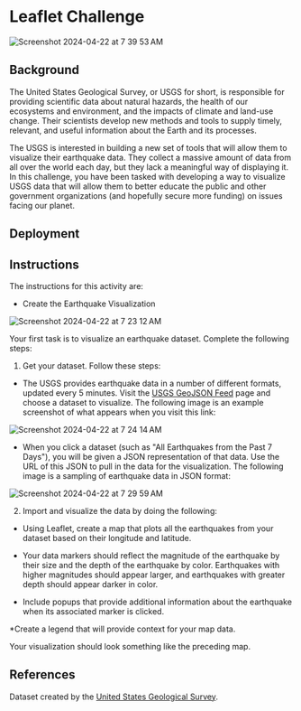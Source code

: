 # Leaflet Challenge

![Screenshot 2024-04-22 at 7 39 53 AM](https://github.com/AshleyKAnderson/leaflet_challenge/assets/151413928/d3d93d64-f064-4a42-af2f-adda2ff9cfde)


## Background
The United States Geological Survey, or USGS for short, is responsible for providing scientific data about natural hazards, the health of our ecosystems and environment, and the impacts of climate and land-use change. Their scientists develop new methods and tools to supply timely, relevant, and useful information about the Earth and its processes.

The USGS is interested in building a new set of tools that will allow them to visualize their earthquake data. They collect a massive amount of data from all over the world each day, but they lack a meaningful way of displaying it. In this challenge, you have been tasked with developing a way to visualize USGS data that will allow them to better educate the public and other government organizations (and hopefully secure more funding) on issues facing our planet.

## Deployment 


## Instructions
The instructions for this activity are:

* Create the Earthquake Visualization

![Screenshot 2024-04-22 at 7 23 12 AM](https://github.com/AshleyKAnderson/leaflet_challenge/assets/151413928/b6bb0a09-d8f6-4559-9ac6-eab54a5f10e2)

Your first task is to visualize an earthquake dataset. Complete the following steps:

1. Get your dataset. Follow these steps:

* The USGS provides earthquake data in a number of different formats, updated every 5 minutes. Visit the [USGS GeoJSON Feed](https://earthquake.usgs.gov/earthquakes/feed/v1.0/geojson.php) page and choose a dataset to visualize. The following image is an example screenshot of what appears when you visit this link:

![Screenshot 2024-04-22 at 7 24 14 AM](https://github.com/AshleyKAnderson/leaflet_challenge/assets/151413928/b8bc1608-a811-414e-afc0-b308a0ec35e9)

* When you click a dataset (such as "All Earthquakes from the Past 7 Days"), you will be given a JSON representation of that data. Use the URL of this JSON to pull in the data for the visualization. The following image is a sampling of earthquake data in JSON format:

![Screenshot 2024-04-22 at 7 29 59 AM](https://github.com/AshleyKAnderson/leaflet_challenge/assets/151413928/3fac30cf-3704-4166-ab5c-4f4f71fc2294)

2. Import and visualize the data by doing the following:

* Using Leaflet, create a map that plots all the earthquakes from your dataset based on their longitude and latitude.

* Your data markers should reflect the magnitude of the earthquake by their size and the depth of the earthquake by color. Earthquakes with higher magnitudes should appear larger, and earthquakes with greater depth should appear darker in color.

* Include popups that provide additional information about the earthquake when its associated marker is clicked.

*Create a legend that will provide context for your map data.

Your visualization should look something like the preceding map.

## References 

Dataset created by the [United States Geological Survey](https://earthquake.usgs.gov/earthquakes/feed/v1.0/geojson.php).

